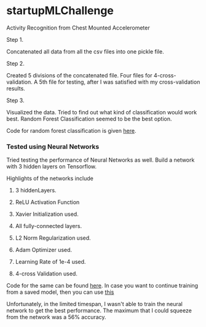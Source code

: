 # startupMLChallenge
Activity Recognition from Chest Mounted Accelerometer


Step 1. 

Concatenated all data from all the csv files into one pickle file.

Step 2. 

Created 5 divisions of the concatenated file. Four files for 4-cross-validation. A 5th file for testing, after I was satisfied with my cross-validation results.

Step 3. 

Visualized the data. Tried to find out what kind of classification would work best. Random Forest Classification seemed to be the best option. 

Code for random forest classification is given [here](https://github.com/leo237/startupMLChallenge/blob/master/random_forest_classification.py).


### Tested using Neural Networks

Tried testing the performance of Neural Networks as well. Build a network with 3 hidden layers on Tensorflow. 

Highlights of the networks include

1. 3 hiddenLayers. 

2. ReLU Activation Function

3. Xavier Initialization used.

4. All fully-connected layers. 

5. L2 Norm Regularization used. 

6. Adam Optimizer used. 

7. Learning Rate of 1e-4 used.

8. 4-cross Validation used.

Code for the same can be found [here](https://github.com/leo237/startupMLChallenge/blob/master/trainNew.py). In case you want to continue training from a saved model, then you can use [this](https://github.com/leo237/startupMLChallenge/blob/master/trainContinue.py)

Unfortunately, in the limited timespan, I wasn't able to train the neural network to get the best performance. The maximum that I could squeeze from the network was a 56% accuracy. 